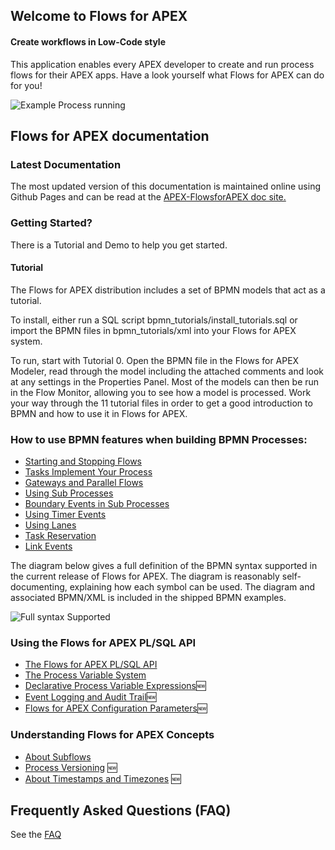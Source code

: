 ## Welcome to Flows for APEX

#### Create workflows in Low-Code style

This application enables every APEX developer to create and run process flows for their APEX apps. Have a look yourself what Flows for APEX can do for you!

![Example Process running](images/runningMyBigShippingExample.png)

## Flows for APEX documentation

### Latest Documentation

The most updated version of this documentation is maintained online using Github Pages and can be read at the [APEX-FlowsforAPEX doc site.](https://mt-ag.github.io/apex-flowsforapex/)

### Getting Started?

There is a Tutorial and Demo to help you get started.

#### Tutorial

The Flows for APEX distribution includes a set of BPMN models that act as a tutorial.

To install, either run a SQL script bpmn_tutorials/install_tutorials.sql or import the BPMN files in bpmn_tutorials/xml into your Flows for APEX system.

To run, start with Tutorial 0.  Open the BPMN file in the Flows for APEX Modeler, read through the model including the attached comments and look at any settings in the Properties Panel.  Most of the models can then be run in the Flow Monitor, allowing you to see how a model is processed.  Work your way through the 11 tutorial files in order to get a good introduction to BPMN and how to use it in Flows for APEX.

### How to use BPMN features when building BPMN Processes:

- [Starting and Stopping Flows](StartingAndStoppingFlows.md)
- [Tasks Implement Your Process](usingTasksToImplementYourProcess.md)
- [Gateways and Parallel Flows](GatewaysAndParallelFlows.md)
- [Using Sub Processes](SubProcesses.md)
- [Boundary Events in Sub Processes](behaviourOfBoundaryEventsInSubProcesses.md)
- [Using Timer Events](UsingTimerEvents.md)
- [Using Lanes](UsingLanes.md)
- [Task Reservation](reservations.md)
- [Link Events](linkEvents.md)

The diagram below gives a full definition of the BPMN syntax supported in the current release of Flows for APEX.  The diagram is reasonably self-documenting, explaining how each symbol can be used.  The diagram and associated BPMN/XML is included in the shipped BPMN examples.

![Full syntax Supported](images/FlowsForAPEXv50FullSyntax.png)

### Using the Flows for APEX PL/SQL API

- [The Flows for APEX PL/SQL API](FlowsforAPEX_PLSQL_API.md)
- [The Process Variable System](processVariables.md)
- [Declarative Process Variable Expressions](variableExpressions.md)🆕
- [Event Logging and Audit Trail](eventLoggingAndAuditing.md)🆕
- [Flows for APEX Configuration Parameters](configurationParameters.md)🆕

### Understanding Flows for APEX Concepts

- [About Subflows](AboutSubflows.md)
- [Process Versioning](diagramVersioning.md) 🆕
- [About Timestamps and Timezones](OnTimezones.md) 🆕

## Frequently Asked Questions (FAQ)

See the [FAQ](FAQ.md)

